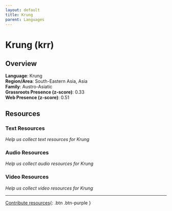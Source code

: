 ```yaml
---
layout: default
title: Krung
parent: Languages
---
```


# Krung (krr)

## Overview

**Language**: Krung  
**Region/Area**: South-Eastern Asia, Asia  
**Family**: Austro-Asiatic  
**Grassroots Presence (z-score)**: 0.33  
**Web Presence (z-score)**: 0.51  

## Resources

### Text Resources
*Help us collect text resources for Krung*

### Audio Resources
*Help us collect audio resources for Krung*

### Video Resources
*Help us collect video resources for Krung*

---

[Contribute resources](https://forms.office.com/e/1SfLJx3u1r){: .btn .btn-purple }
